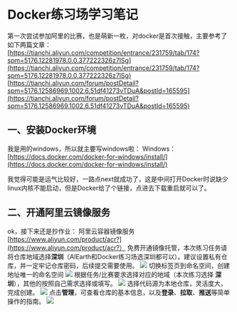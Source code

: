 # Docker练习场学习笔记
第一次尝试参加阿里的比赛，也是萌新一枚，对docker是首次接触，主要参考了如下两篇文章：
[https://tianchi.aliyun.com/competition/entrance/231759/tab/174?spm=5176.12281978.0.0.377222326z7lSg](https://tianchi.aliyun.com/competition/entrance/231759/tab/174?spm=5176.12281978.0.0.377222326z7lSg)
[https://tianchi.aliyun.com/forum/postDetail?spm=5176.12586969.1002.6.51df41273vTDuA&postId=165595](https://tianchi.aliyun.com/forum/postDetail?spm=5176.12586969.1002.6.51df41273vTDuA&postId=165595)

## 一、安装Docker环境
我是用的windows，所以就主要写windows啦：
Windows：[https://docs.docker.com/docker-for-windows/install/](https://docs.docker.com/docker-for-windows/install/)

我觉得可能是运气比较好，一路点next就成功了，这是中间打开Docker时说缺少linux内核不能启动，但是Docker给了个链接，点进去下载重启就可以了。

## 二、开通阿里云镜像服务
ok，接下来还是抄作业：
阿里云容器镜像服务 [https://www.aliyun.com/product/acr?](https://www.aliyun.com/product/acr?）
免费开通镜像托管，本次练习任务请将仓库地域选择**深圳**（AIEarth和Docker练习场选深圳都可以）。建议设置私有仓库，并一定牢记仓库密码，后续提交需要使用。
![](https://tianchi-public.oss-cn-hangzhou.aliyuncs.com/public/files/forum/156974381981245981569743819615.png)
切换标签页到命名空间，创建地址唯一的命名空间
![](https://tianchi-public.oss-cn-hangzhou.aliyuncs.com/public/files/forum/156974384416019021569743844047.png)
根据任务/比赛要求选择对应的地域（本次练习选择 **深圳**），其他的按照自己需求选择或填写。
![](https://tianchi-public.oss-cn-hangzhou.aliyuncs.com/public/files/forum/156974386444455191569743864270.png)
选择代码源为本地仓库，灵活度大，完成创建。
![](https://tianchi-public.oss-cn-hangzhou.aliyuncs.com/public/files/forum/156974389164783061569743891566.png)
点击**管理**，可查看仓库的基本信息，以及**登录**、**拉取**、**推送**等简单操作的指南。
![](file:///E:/Github/%E5%9B%BE%E7%89%87/pullpush.png)

